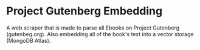 # Project Gutenberg Embedding

A web scraper that is made to parse all Ebooks on Project Gutenberg (gutenbeg.org). Also embedding all of the book's text into a vector storage (MongoDB Atlas).
